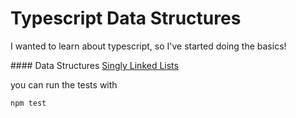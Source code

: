 # Typescript Data Structures
I wanted to learn about typescript, so I've started doing the basics!

#### Data Structures
[Singly Linked Lists](./src/SinglyLinkedList)

you can run the tests with
```bash
npm test
```